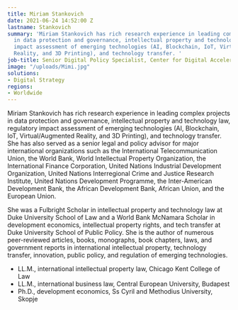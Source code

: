 ```yaml
---
title: Miriam Stankovich
date: 2021-06-24 14:52:00 Z
lastname: Stankovich
summary: 'Miriam Stankovich has rich research experience in leading complex projects
  in data protection and governance, intellectual property and technology law, regulatory
  impact assessment of emerging technologies (AI, Blockchain, IoT, Virtual/Augmented
  Reality, and 3D Printing), and technology transfer. '
job-title: Senior Digital Policy Specialist, Center for Digital Acceleration
image: "/uploads/Mimi.jpg"
solutions:
- Digital Strategy
regions:
- Worldwide
---
```


Miriam Stankovich has rich research experience in leading complex projects in data protection and governance, intellectual property and technology law, regulatory impact assessment of emerging technologies (AI, Blockchain, IoT, Virtual/Augmented Reality, and 3D Printing), and technology transfer. She has also served as a senior legal and policy advisor for major international organizations such as the International Telecommunication Union, the World Bank, World Intellectual Property Organization, the International Finance Corporation, United Nations Industrial Development Organization, United Nations Interregional Crime and Justice Research Institute, United Nations Development Programme, the Inter-American Development Bank, the African Development Bank, African Union, and the European Union. 

She was a Fulbright Scholar in intellectual property and technology law at Duke University School of Law and a World Bank McNamara Scholar in development economics, intellectual property rights, and tech transfer at Duke University School of Public Policy. She is the author of numerous peer-reviewed articles, books, monographs, book chapters, laws, and government reports in international intellectual property, technology transfer, innovation, public policy, and regulation of emerging technologies. 

* LL.M., international intellectual property law, Chicago Kent College of Law
* LL.M., international business law, Central European University, Budapest
* Ph.D., development economics, Ss Cyril and Methodius University, Skopje